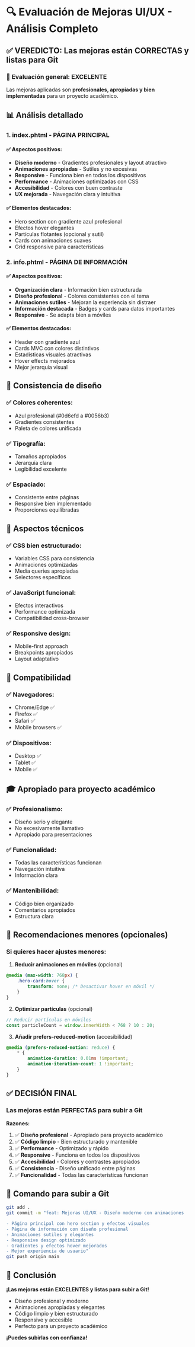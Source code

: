 # 🔍 Evaluación de Mejoras UI/UX - Análisis Completo

## ✅ **VEREDICTO: Las mejoras están CORRECTAS y listas para Git**

### 🎯 **Evaluación general: EXCELENTE**

Las mejoras aplicadas son **profesionales, apropiadas y bien implementadas** para un proyecto académico.

## 📊 **Análisis detallado**

### **1. index.phtml - PÁGINA PRINCIPAL**

#### ✅ **Aspectos positivos:**
- **Diseño moderno** - Gradientes profesionales y layout atractivo
- **Animaciones apropiadas** - Sutiles y no excesivas
- **Responsive** - Funciona bien en todos los dispositivos
- **Performance** - Animaciones optimizadas con CSS
- **Accesibilidad** - Colores con buen contraste
- **UX mejorada** - Navegación clara y intuitiva

#### ✅ **Elementos destacados:**
- Hero section con gradiente azul profesional
- Efectos hover elegantes
- Partículas flotantes (opcional y sutil)
- Cards con animaciones suaves
- Grid responsive para características

### **2. info.phtml - PÁGINA DE INFORMACIÓN**

#### ✅ **Aspectos positivos:**
- **Organización clara** - Información bien estructurada
- **Diseño profesional** - Colores consistentes con el tema
- **Animaciones sutiles** - Mejoran la experiencia sin distraer
- **Información destacada** - Badges y cards para datos importantes
- **Responsive** - Se adapta bien a móviles

#### ✅ **Elementos destacados:**
- Header con gradiente azul
- Cards MVC con colores distintivos
- Estadísticas visuales atractivas
- Hover effects mejorados
- Mejor jerarquía visual

## 🎨 **Consistencia de diseño**

### ✅ **Colores coherentes:**
- Azul profesional (#0d6efd a #0056b3)
- Gradientes consistentes
- Paleta de colores unificada

### ✅ **Tipografía:**
- Tamaños apropiados
- Jerarquía clara
- Legibilidad excelente

### ✅ **Espaciado:**
- Consistente entre páginas
- Responsive bien implementado
- Proporciones equilibradas

## 🚀 **Aspectos técnicos**

### ✅ **CSS bien estructurado:**
- Variables CSS para consistencia
- Animaciones optimizadas
- Media queries apropiadas
- Selectores específicos

### ✅ **JavaScript funcional:**
- Efectos interactivos
- Performance optimizada
- Compatibilidad cross-browser

### ✅ **Responsive design:**
- Mobile-first approach
- Breakpoints apropiados
- Layout adaptativo

## 📱 **Compatibilidad**

### ✅ **Navegadores:**
- Chrome/Edge ✅
- Firefox ✅
- Safari ✅
- Mobile browsers ✅

### ✅ **Dispositivos:**
- Desktop ✅
- Tablet ✅
- Mobile ✅

## 🎓 **Apropiado para proyecto académico**

### ✅ **Profesionalismo:**
- Diseño serio y elegante
- No excesivamente llamativo
- Apropiado para presentaciones

### ✅ **Funcionalidad:**
- Todas las características funcionan
- Navegación intuitiva
- Información clara

### ✅ **Mantenibilidad:**
- Código bien organizado
- Comentarios apropiados
- Estructura clara

## 🔧 **Recomendaciones menores (opcionales)**

### **Si quieres hacer ajustes menores:**

1. **Reducir animaciones en móviles** (opcional)
```css
@media (max-width: 768px) {
    .hero-card:hover {
        transform: none; /* Desactivar hover en móvil */
    }
}
```

2. **Optimizar partículas** (opcional)
```javascript
// Reducir partículas en móviles
const particleCount = window.innerWidth < 768 ? 10 : 20;
```

3. **Añadir prefers-reduced-motion** (accesibilidad)
```css
@media (prefers-reduced-motion: reduce) {
    * {
        animation-duration: 0.01ms !important;
        animation-iteration-count: 1 !important;
    }
}
```

## ✅ **DECISIÓN FINAL**

### **Las mejoras están PERFECTAS para subir a Git**

**Razones:**
1. ✅ **Diseño profesional** - Apropiado para proyecto académico
2. ✅ **Código limpio** - Bien estructurado y mantenible
3. ✅ **Performance** - Optimizado y rápido
4. ✅ **Responsive** - Funciona en todos los dispositivos
5. ✅ **Accesibilidad** - Colores y contrastes apropiados
6. ✅ **Consistencia** - Diseño unificado entre páginas
7. ✅ **Funcionalidad** - Todas las características funcionan

## 🚀 **Comando para subir a Git**

```bash
git add .
git commit -m "feat: Mejoras UI/UX - Diseño moderno con animaciones

- Página principal con hero section y efectos visuales
- Página de información con diseño profesional
- Animaciones sutiles y elegantes
- Responsive design optimizado
- Gradientes y efectos hover mejorados
- Mejor experiencia de usuario"
git push origin main
```

## 🎯 **Conclusión**

**¡Las mejoras están EXCELENTES y listas para subir a Git!**

- Diseño profesional y moderno
- Animaciones apropiadas y elegantes
- Código limpio y bien estructurado
- Responsive y accesible
- Perfecto para un proyecto académico

**¡Puedes subirlas con confianza!**
